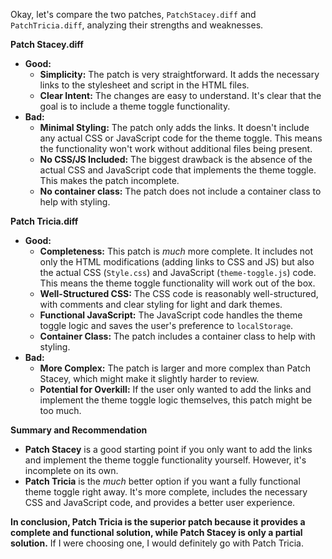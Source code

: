 Okay, let's compare the two patches, `PatchStacey.diff` and `PatchTricia.diff`, analyzing their strengths and weaknesses.

**Patch Stacey.diff**

*   **Good:**
    *   **Simplicity:** The patch is very straightforward. It adds the necessary links to the stylesheet and script in the HTML files.
    *   **Clear Intent:** The changes are easy to understand. It's clear that the goal is to include a theme toggle functionality.
*   **Bad:**
    *   **Minimal Styling:** The patch only adds the links. It doesn't include any actual CSS or JavaScript code for the theme toggle. This means the functionality won't work without additional files being present.
    *   **No CSS/JS Included:** The biggest drawback is the absence of the actual CSS and JavaScript code that implements the theme toggle. This makes the patch incomplete.
    *   **No container class:** The patch does not include a container class to help with styling.

**Patch Tricia.diff**

*   **Good:**
    *   **Completeness:** This patch is *much* more complete. It includes not only the HTML modifications (adding links to CSS and JS) but also the actual CSS (`Style.css`) and JavaScript (`theme-toggle.js`) code. This means the theme toggle functionality will work out of the box.
    *   **Well-Structured CSS:** The CSS code is reasonably well-structured, with comments and clear styling for light and dark themes.
    *   **Functional JavaScript:** The JavaScript code handles the theme toggle logic and saves the user's preference to `localStorage`.
    *   **Container Class:** The patch includes a container class to help with styling.
*   **Bad:**
    *   **More Complex:** The patch is larger and more complex than Patch Stacey, which might make it slightly harder to review.
    *   **Potential for Overkill:** If the user only wanted to add the links and implement the theme toggle logic themselves, this patch might be too much.

**Summary and Recommendation**

*   **Patch Stacey** is a good starting point if you only want to add the links and implement the theme toggle functionality yourself. However, it's incomplete on its own.
*   **Patch Tricia** is the *much* better option if you want a fully functional theme toggle right away. It's more complete, includes the necessary CSS and JavaScript code, and provides a better user experience.

**In conclusion, Patch Tricia is the superior patch because it provides a complete and functional solution, while Patch Stacey is only a partial solution.**  If I were choosing one, I would definitely go with Patch Tricia.
